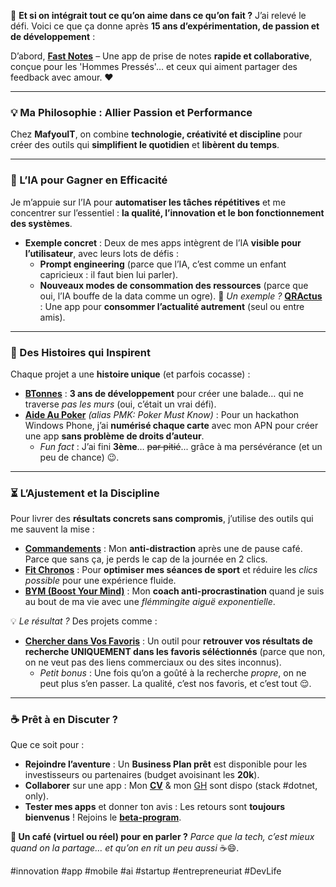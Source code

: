 🚀 **Et si on intégrait tout ce qu’on aime dans ce qu’on fait ?**
J’ai relevé le défi. Voici ce que ça donne après **15 ans d’expérimentation, de passion et de développement** :

D’abord,
**[Fast Notes](https://play.google.com/store/apps/details?id=fr.mattd.notes)** – Une app de prise de notes **rapide et collaborative**, conçue pour les 'Hommes Pressés'… et ceux qui aiment partager des feedback avec amour. ❤️

---
### **💡 Ma Philosophie : Allier Passion et Performance**
Chez **MafyouIT**, on combine **technologie, créativité et discipline** pour créer des outils qui **simplifient le quotidien** et **libèrent du temps**.

---
### **🤖 L’IA pour Gagner en Efficacité**
Je m’appuie sur l’IA pour **automatiser les tâches répétitives** et me concentrer sur l’essentiel : **la qualité, l’innovation et le bon fonctionnement des systèmes**.
- **Exemple concret** : Deux de mes apps intègrent de l’IA **visible pour l’utilisateur**, avec leurs lots de défis :
  - **Prompt engineering** (parce que l’IA, c’est comme un enfant capricieux : il faut bien lui parler).
  - **Nouveaux modes de consommation des ressources** (parce que oui, l’IA bouffe de la data comme un ogre).
📌 *Un exemple ?* **[QRActus](https://play.google.com/store/apps/details?id=fr.mattd.qractus)** : Une app pour **consommer l’actualité autrement** (seul ou entre amis).

---
### **📖 Des Histoires qui Inspirent**
Chaque projet a une **histoire unique** (et parfois cocasse) :
- **[BTonnes](https://play.google.com/store/apps/details?id=fr.mafyou.btonnes)** : **3 ans de développement** pour créer une balade… qui ne traverse *pas les murs* (oui, c’était un vrai défi).
- **[Aide Au Poker](https://play.google.com/store/apps/details?id=fr.mafyou.aideaupoker)** *(alias PMK: Poker Must Know)* : Pour un hackathon Windows Phone, j’ai **numérisé chaque carte** avec mon APN pour créer une app **sans problème de droits d’auteur**.
  - *Fun fact* : J’ai fini **3ème**… ~~par pitié~~... grâce à ma persévérance (et un peu de chance) 😉.

---
### **⏳ L’Ajustement et la Discipline**
Pour livrer des **résultats concrets sans compromis**, j’utilise des outils qui me sauvent la mise :
- **[Commandements](https://play.google.com/store/apps/details?id=fr.mafyou.commandements)** : Mon **anti-distraction** après une de pause café. Parce que sans ça, je perds le cap de la journée en 2 clics.
- **[Fit Chronos](https://play.google.com/store/apps/details?id=fr.mattd.fit)** : Pour **optimiser mes séances de sport** et réduire les *clics possible* pour une expérience fluide.
- **[BYM (Boost Your Mind)](https://play.google.com/store/apps/details?id=fr.mattd.bymapp)** : Mon **coach anti-procrastination** quand je suis au bout de ma vie avec une *flémmingite aiguë exponentielle*.

💡 *Le résultat ?* Des projets comme :
- **[Chercher dans Vos Favoris](https://play.google.com/store/apps/details?id=fr.mafyou.multisearches)** : Un outil pour **retrouver vos résultats de recherche UNIQUEMENT dans les favoris séléctionnés** (parce que non, on ne veut pas des liens commerciaux ou des sites inconnus).
  - *Petit bonus* : Une fois qu’on a goûté à la recherche *propre*, on ne peut plus s’en passer. La qualité, c’est nos favoris, et c’est tout 😌.

---
### **☕ Prêt à en Discuter ?**
Que ce soit pour :
- **Rejoindre l’aventure** : Un **Business Plan prêt** est disponible pour les investisseurs ou partenaires (budget avoisinant les **20k**).
- **Collaborer** sur une app : Mon **[CV](https://www.linkedin.com/in/mdupleix)** & mon [GH](https://github.com/Mafyou) sont dispo (stack #dotnet, only).
- **Tester mes apps** et donner ton avis : Les retours sont **toujours bienvenus** ! Rejoins le **[beta-program](https://mafyouit.tech/beta)**.

**💬 Un café (virtuel ou réel) pour en parler ?**
*Parce que la tech, c’est mieux quand on la partage… et qu’on en rit un peu aussi* ☕😄.

#innovation #app #mobile #ai #startup #entrepreneuriat #DevLife
